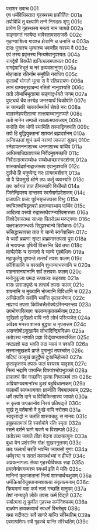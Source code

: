 पराशर उवाच	001  
एष धर्मविधिस्तात गृहस्थस्य प्रकीर्तितः	001a  
तपोविधिं तु वक्ष्यामि तन्मे निगदतः शृणु	001c  
प्रायेण हि गृहस्थस्य ममत्वं नाम जायते	002a  
सङ्गागतं नरश्रेष्ठ भावैस्तामसराजसैः	002c  
गृहाण्याश्रित्य गावश्च क्षेत्राणि च धनानि च	003a  
दाराः पुत्राश्च भृत्याश्च भवन्तीह नरस्य वै	003c  
एवं तस्य प्रवृत्तस्य नित्यमेवानुपश्यतः	004a  
रागद्वेषौ विवर्धेते ह्यनित्यत्वमपश्यतः	004c  
रागद्वेषाभिभूतं च नरं द्रव्यवशानुगम्	005a  
मोहजाता रतिर्नाम समुपैति नराधिप	005c  
कृतार्थो भोगतो भूत्वा स वै रतिपरायणः	006a  
लाभं ग्राम्यसुखादन्यं रतितो नानुपश्यति	006c  
ततो लोभाभिभूतात्मा सङ्गाद्वर्धयते जनम्	007a  
पुष्ट्यर्थं चैव तस्येह जनस्यार्थं चिकीर्षति	007c  
स जानन्नपि चाकार्यमर्थार्थं सेवते नरः	008a  
बालस्नेहपरीतात्मा तत्क्षयाच्चानुतप्यते	008c  
ततो मानेन सम्पन्नो रक्षन्नात्मपराजयम्	009a  
करोति येन भोगी स्यामिति तस्माद्विनश्यति	009c  
तपो हि बुद्धियुक्तानां शाश्वतं ब्रह्मदर्शनम्	010a  
अन्विच्छतां शुभं कर्म नराणां त्यजतां सुखम्	010c  
स्नेहायतननाशाच्च धननाशाच्च पार्थिव	011a  
आधिव्याधिप्रतापाच्च निर्वेदमुपगच्छति	011c  
निर्वेदादात्मसम्बोधः सम्बोधाच्छास्त्रदर्शनम्	012a  
शास्त्रार्थदर्शनाद्राजंस्तप एवानुपश्यति	012c  
दुर्लभो हि मनुष्येन्द्र नरः प्रत्यवमर्शवान्	013a  
यो वै प्रियसुखे क्षीणे तपः कर्तुं व्यवस्यति	013c  
तपः सर्वगतं तात हीनस्यापि विधीयते	014a  
जितेन्द्रियस्य दान्तस्य स्वर्गमार्गप्रदेशकम्	014c  
प्रजापतिः प्रजाः पूर्वमसृजत्तपसा विभुः	015a  
क्वचित्क्वचिद्व्रतपरो व्रतान्यास्थाय पार्थिव	015c  
आदित्या वसवो रुद्रास्तथैवाग्न्यश्विमारुताः	016a  
विश्वेदेवास्तथा साध्याः पितरोऽथ मरुद्गणाः	016c  
यक्षराक्षसगन्धर्वाः सिद्धाश्चान्ये दिवौकसः	017a  
संसिद्धास्तपसा तात ये चान्ये स्वर्गवासिनः	017c  
ये चादौ ब्रह्मणा सृष्टा ब्राह्मणास्तपसा पुरा	018a  
ते भावयन्तः पृथिवीं विचरन्ति दिवं तथा	018c  
मर्त्यलोके च राजानो ये चान्ये गृहमेधिनः	019a  
महाकुलेषु दृश्यन्ते तत्सर्वं तपसः फलम्	019c  
कौशिकानि च वस्त्राणि शुभान्याभरणानि च	020a  
वाहनासनयानानि सर्वं तत्तपसः फलम्	020c  
मनोनुकूलाः प्रमदा रूपवत्यः सहस्रशः	021a  
वासः प्रासादपृष्ठे च तत्सर्वं तपसः फलम्	021c  
शयनानि च मुख्यानि भोज्यानि विविधानि च	022a  
अभिप्रेतानि सर्वाणि भवन्ति कृतकर्मणाम्	022c  
नाप्राप्यं तपसा किञ्चित्त्रैलोक्येऽस्मिन्परन्तप	023a  
उपभोगपरित्यागः फलान्यकृतकर्मणाम्	023c  
सुखितो दुःखितो वापि नरो लोभं परित्यजेत्	024a  
अवेक्ष्य मनसा शास्त्रं बुद्ध्या च नृपसत्तम	024c  
असन्तोषोऽसुखायैव लोभादिन्द्रियविभ्रमः	025a  
ततोऽस्य नश्यति प्रज्ञा विद्येवाभ्यासवर्जिता	025c  
नष्टप्रज्ञो यदा भवति तदा न्यायं न पश्यति	026a  
तस्मात्सुखक्षये प्राप्ते पुमानुग्रं तपश्चरेत्	026c  
यदिष्टं तत्सुखं प्राहुर्द्वेष्यं दुःखमिहोच्यते	027a  
कृताकृतस्य तपसः फलं पश्यस्व यादृशम्	027c  
नित्यं भद्राणि पश्यन्ति विषयांश्चोपभुञ्जते	028a  
प्राकाश्यं चैव गच्छन्ति कृत्वा निष्कल्मषं तपः	028c  
अप्रियाण्यवमानांश्च दुःखं बहुविधात्मकम्	029a  
फलार्थी सत्पथत्यक्तः प्राप्नोति विषयात्मकम्	029c  
धर्मे तपसि दाने च विचिकित्सास्य जायते	030a  
स कृत्वा पापकान्येव निरयं प्रतिपद्यते	030c  
सुखे तु वर्तमानो वै दुःखे वापि नरोत्तम	031a  
स्ववृत्ताद्यो न चलति शास्त्रचक्षुः स मानवः	031c  
इषुप्रपातमात्रं हि स्पर्शयोगे रतिः स्मृता	032a  
रसने दर्शने घ्राणे श्रवणे च विशाम्पते	032c  
ततोऽस्य जायते तीव्रा वेदना तत्क्षयात्पुनः	033a  
बुधा येन प्रशंसन्ति मोक्षं सुखमनुत्तमम्	033c  
ततः फलार्थं चरति भवन्ति ज्यायसो गुणाः	034a  
धर्मवृत्त्या च सततं कामार्थाभ्यां न हीयते	034c  
अप्रयत्नागताः सेव्या गृहस्थैर्विषयाः सदा	035a  
प्रयत्नेनोपगम्यश्च स्वधर्म इति मे मतिः	035c  
मानिनां कुलजातानां नित्यं शास्त्रार्थचक्षुषाम्	036a  
धर्मक्रियावियुक्तानामशक्त्या संवृतात्मनाम्	036c  
क्रियमाणं यदा कर्म नाशं गच्छति मानुषम्	037a  
तेषां नान्यदृते लोके तपसः कर्म विद्यते	037c  
सर्वात्मना तु कुर्वीत गृहस्थः कर्मनिश्चयम्	038a  
दाक्ष्येण हव्यकव्यार्थं स्वधर्मं विचरेन्नृप	038c  
यथा नदीनदाः सर्वे सागरे यान्ति संस्थितिम्	039a  
एवमाश्रमिणः सर्वे गृहस्थे यान्ति संस्थितिम्	039c  

